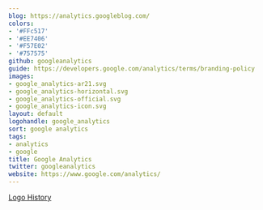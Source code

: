 ```yaml
---
blog: https://analytics.googleblog.com/
colors:
- '#FFc517'
- '#EE7406'
- '#F57E02'
- '#757575'
github: googleanalytics
guide: https://developers.google.com/analytics/terms/branding-policy
images:
- google_analytics-ar21.svg
- google_analytics-horizontal.svg
- google_analytics-official.svg
- google_analytics-icon.svg
layout: default
logohandle: google_analytics
sort: google analytics
tags:
- analytics
- google
title: Google Analytics
twitter: googleanalytics
website: https://www.google.com/analytics/
---
```


[Logo History](http://margari.net/digitalmarketing/logo-history-google-analytics-branding-urchin/)
